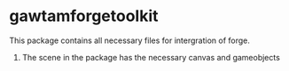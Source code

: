 # gawtamforgetoolkit

This package contains all necessary files for intergration of forge.

1. The scene in the package has the necessary canvas and gameobjects
